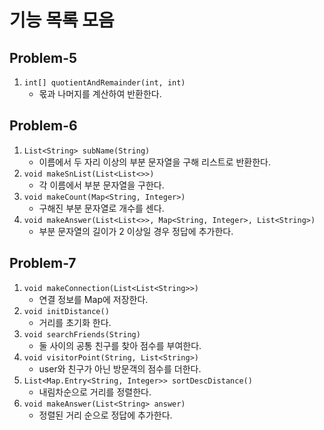 # 기능 목록 모음


## Problem-5

1. `int[] quotientAndRemainder(int, int)`
   - 몫과 나머지를 계산하여 반환한다.


## Problem-6

1. `List<String> subName(String)`
   - 이름에서 두 자리 이상의 부분 문자열을 구해 리스트로 반환한다.
2. `void makeSnList(List<List<>>)`
   - 각 이름에서 부분 문자열을 구한다.
3. `void makeCount(Map<String, Integer>)`
   - 구해진 부분 문자열로 개수를 센다.
4. `void makeAnswer(List<List<>>, Map<String, Integer>, List<String>)`
   - 부분 문자열의 길이가 2 이상일 경우 정답에 추가한다.


## Problem-7

1. `void makeConnection(List<List<String>>)`
   - 연결 정보를 Map에 저장한다.
2. `void initDistance()`
   - 거리를 초기화 한다.
3. `void searchFriends(String)`
   - 둘 사이의 공통 친구를 찾아 점수를 부여한다.
4. `void visitorPoint(String, List<String>)`
   - user와 친구가 아닌 방문객의 점수를 더한다.
5. `List<Map.Entry<String, Integer>> sortDescDistance()`
   - 내림차순으로 거리를 정렬한다.
6. `void makeAnswer(List<String> answer)`
   - 정렬된 거리 순으로 정답에 추가한다.

